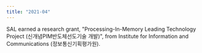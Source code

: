 ```yaml
---
title: "2021-04"
---
```


SAL earned a research grant, "Processing-In-Memory Leading Technology Project (신개념PIM반도체선도기술 개발)", from Institute for Information and Communications (정보통신기획평가원).

